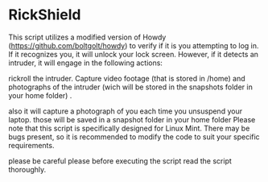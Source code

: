 # RickShield

This script utilizes a modified version of Howdy (https://github.com/boltgolt/howdy) to verify if it is you attempting to log in. If it recognizes you, it will unlock your lock screen. However, if it detects an intruder, it will engage in the following actions:

rickroll the intruder.
Capture video footage (that is stored in /home) and photographs of the intruder (wich will be stored in the snapshots folder in your home folder) .

    
also it will capture a photograph of you each time you unsuspend your laptop. those will be saved in a snapshot folder in your home folder
Please note that this script is specifically designed for Linux Mint. There may be bugs present, so it is recommended to modify the code to suit your specific requirements.

please be careful please before executing the script read the script thoroughly.
